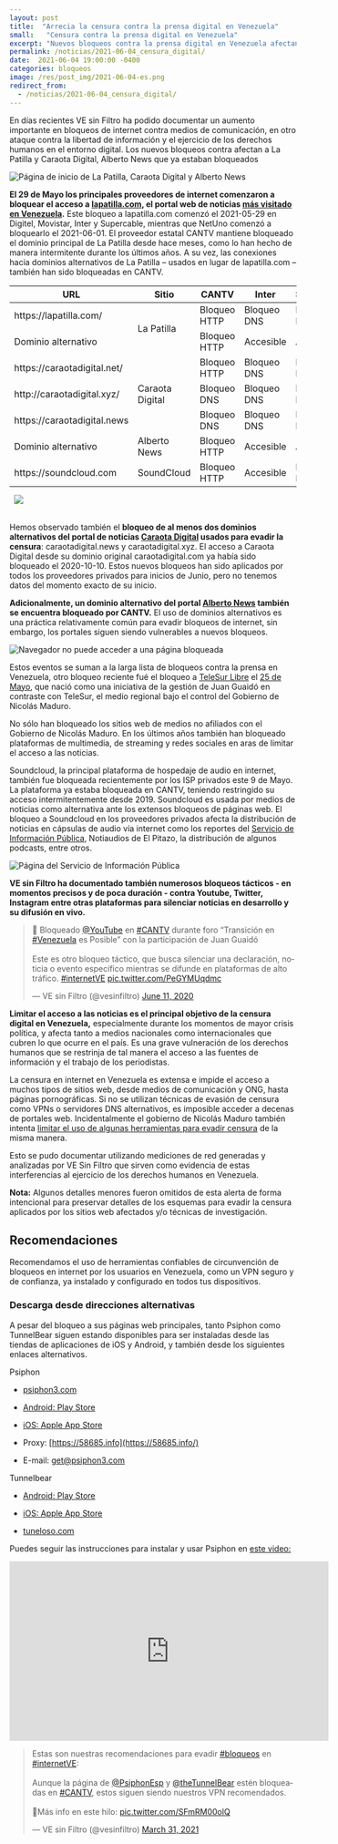 ```yaml
---
layout: post
title:  "Arrecia la censura contra la prensa digital en Venezuela"
small:   "Censura contra la prensa digital en Venezuela"
excerpt: "Nuevos bloqueos contra la prensa digital en Venezuela afectando a La Patilla y Caraota Digital, Alberto News que ya estaban bloqueados"
permalink: /noticias/2021-06-04_censura_digital/
date:  2021-06-04 19:00:00 -0400
categories: bloqueos
image: /res/post_img/2021-06-04-es.png
redirect_from:
  - /noticias/2021-06-04_censura_digital/
---
```

En días recientes VE sin Filtro ha podido documentar un aumento importante en bloqueos de internet contra medios de comunicación, en otro ataque contra la libertad de información y el ejercicio de los derechos humanos en el entorno digital. Los nuevos bloqueos contra afectan a La Patilla y Caraota Digital, Alberto News que ya estaban bloqueados

![Página de inicio de La Patilla, Caraota Digital y Alberto News](/res/post_img/2021-06-04_censura_digital/1.png)

**El 29 de Mayo los principales proveedores de internet comenzaron a bloquear el acceso a [lapatilla.com](https://lapatilla.com), el portal web de noticias [más visitado en Venezuela](https://www.alexa.com/topsites/countries/VE).** Este bloqueo a lapatilla.com comenzó el 2021-05-29 en Digitel, Movistar, Inter y Supercable, mientras que NetUno comenzó a bloquearlo el 2021-06-01. El proveedor estatal CANTV mantiene bloqueado el dominio principal de La Patilla desde hace meses, como lo han hecho de manera intermitente durante los últimos años. A su vez, las conexiones hacia dominios alternativos de La Patilla – usados en lugar de lapatilla.com – también han sido bloqueadas en CANTV.

<div class="table-responsive">
  <table class="blocklist">
    <thead>
      <tr>
        <th>URL</th>
        <th>Sitio</th>
        <th>CANTV</th>
        <th>Inter</th>
        <th>Supercable</th>
        <th>NetUno</th>
        <th>Movistar</th>
        <th>Digitel</th>
      </tr>
    </thead>
    <tbody>
      <tr>
        <td>https://lapatilla.com/</td>
        <td style="vertical-align: middle;" rowspan="2">La Patilla</td>
        <td class="block">Bloqueo HTTP</td>
        <td class="block">Bloqueo DNS</td>
        <td class="block">Bloqueo DNS</td>
        <td class="block">Bloqueo DNS</td>
        <td class="block">Bloqueo DNS</td>
        <td class="partial">Bloqueo DNS</td>
      </tr>
      <tr>
        <td>Dominio alternativo</td>
        <td class="partial">Bloqueo HTTP</td>
        <td class="accesible">Accesible</td>
        <td class="accesible">Accesible</td>
        <td class="accesible">Accesible</td>
        <td class="accesible">Accesible</td>
        <td class="accesible">Accesible</td>
      </tr>
      <tr>
        <td>https://caraotadigital.net/</td>
        <td style="vertical-align: middle;" rowspan="3">Caraota Digital</td>
        <td class="block">Bloqueo HTTP</td>
        <td class="block">Bloqueo DNS</td>
        <td class="block">Bloqueo DNS</td>
        <td class="block">Bloqueo DNS</td>
        <td class="block">Bloqueo DNS</td>
        <td class="block">Bloqueo DNS</td>
      </tr>
      <tr>
        <td>http://caraotadigital.xyz/</td>
        <td class="partial">Bloqueo DNS</td>
        <td class="block">Bloqueo DNS</td>
        <td class="block">Bloqueo DNS</td>
        <td class="block">Bloqueo DNS</td>
        <td class="block">Bloqueo DNS</td>
        <td class="accesible">Accesible</td>
      </tr>
      <tr>
        <td>https://caraotadigital.news</td>
        <td class="partial">Bloqueo DNS</td>
        <td class="block">Bloqueo DNS</td>
        <td class="block">Bloqueo DNS</td>
        <td class="block">Bloqueo DNS</td>
        <td class="block">Bloqueo DNS</td>
        <td class="block">Bloqueo DNS</td>
      </tr>
      <tr>
        <td>Dominio alternativo</td>
        <td>Alberto News</td>
        <td class="block">Bloqueo HTTP</td>
        <td class="accesible">Accesible</td>
        <td class="accesible">Accesible</td>
        <td class="block">Bloqueo DNS</td>
        <td class="accesible">Accesible</td>
        <td class="accesible">Accesible</td>
      </tr>
      <tr>
        <td>https://soundcloud.com</td>
        <td>SoundCloud</td>
        <td class="block">Bloqueo HTTP</td>
        <td class="accesible">Accesible</td>
        <td class="block">Bloqueo DNS</td>
        <td class="block">Bloqueo DNS</td>
        <td class="block">Bloqueo DNS</td>
        <td class="block">Bloqueo DNS</td>
      </tr>
    </tbody>
  <tfoot>
      <tr>
        <td>
            <img src="/res/VeSinFiltro-long.svg" />
        </td>
        <td></td>
        <td></td>
        <td></td>
        <td></td>
        <td></td>
        <td></td>
        <td class="social">
          @VEsinFiltro<br>
          vesinfiltro.com
        </td>
      </tr>
    </tfoot>
  </table>
</div>

Hemos observado también el **bloqueo de al menos dos dominios alternativos del portal de noticias [Caraota Digital](https://www.caraotadigital.net) usados para evadir la censura**: caraotadigital.news y caraotadigital.xyz. El acceso a Caraota Digital desde su dominio original caraotadigital.com ya había sido bloqueado el 2020-10-10. Estos nuevos bloqueos han sido aplicados por todos los proveedores privados para inicios de Junio, pero no tenemos datos del momento exacto de su inicio.

**Adicionalmente, un dominio alternativo del portal [Alberto News](http://albertonews.com) también se encuentra bloqueado por CANTV.** El uso de dominios alternativos es una práctica relativamente común para evadir bloqueos de internet, sin embargo, los portales siguen siendo vulnerables a nuevos bloqueos.

![Navegador no puede acceder a una página bloqueada](/res/post_img/2021-06-04_censura_digital/2-2850288.png)

Estos eventos se suman a la larga lista de bloqueos contra la prensa en Venezuela, otro bloqueo reciente fué el bloqueo a [TeleSur Libre](https://telesurlibre.com/) el [25 de Mayo](https://vesinfiltro.com/noticias/2021-05-26_bloqueo_telesur_libre/), que nació como una iniciativa de la gestión de Juan Guaidó en contraste con TeleSur, el medio regional bajo el control del Gobierno de Nicolás Maduro.

No sólo han bloqueado los sitios web de medios no afiliados con el Gobierno de Nicolás Maduro. En los últimos años también han bloqueado plataformas de multimedia, de streaming y redes sociales en aras de limitar el acceso a las noticias.

Soundcloud, la principal plataforma de hospedaje de audio en internet, también fue bloqueada recientemente por los ISP privados este 9 de Mayo. La plataforma ya estaba bloqueada en CANTV, teniendo restringido su acceso intermitentemente desde 2019. Soundcloud es usada por medios de noticias como alternativa ante los extensos bloqueos de páginas web. El bloqueo a Soundcloud en los proveedores privados afecta la distribución de noticias en cápsulas de audio vía internet como los reportes del [Servicio de Información Pública](https://serviciodeinformacionpublica.com/), Notiaudios de El Pitazo, la distribución de algunos podcasts, entre otros.

![Página del Servicio de Información Pública](/res/post_img/2021-06-04_censura_digital/3.png)

**VE sin Filtro ha documentado también numerosos bloqueos tácticos - en momentos precisos y de poca duración - contra Youtube, Twitter, Instagram entre otras plataformas para silenciar noticias en desarrollo y su difusión en vivo.**

<blockquote class="twitter-tweet"><p lang="es" dir="ltr">🛑 Bloqueado <a href="https://twitter.com/YouTube?ref_src=twsrc%5Etfw">@YouTube</a> en <a href="https://twitter.com/hashtag/CANTV?src=hash&amp;ref_src=twsrc%5Etfw">#CANTV</a> durante foro “Transición en <a href="https://twitter.com/hashtag/Venezuela?src=hash&amp;ref_src=twsrc%5Etfw">#Venezuela</a> es Posible” con la participación de Juan Guaidó<br><br>Este es otro bloqueo táctico, que busca silenciar una declaración, noticia o evento específico mientras se difunde en plataformas de alto tráfico. <a href="https://twitter.com/hashtag/internetVE?src=hash&amp;ref_src=twsrc%5Etfw">#internetVE</a> <a href="https://t.co/PeGYMUqdmc">pic.twitter.com/PeGYMUqdmc</a></p>&mdash; VE sin Filtro (@vesinfiltro) <a href="https://twitter.com/vesinfiltro/status/1271178517309542408?ref_src=twsrc%5Etfw">June 11, 2020</a></blockquote> <script async src="https://platform.twitter.com/widgets.js" charset="utf-8"></script>

**Limitar el acceso a las noticias es el principal objetivo de la censura digital en Venezuela,** especialmente durante los momentos de mayor crisis política, y afecta tanto a medios nacionales como internacionales que cubren lo que ocurre en el país. Es una grave vulneración de los derechos humanos que se restrinja de tal manera el acceso a las fuentes de información y el trabajo de los periodistas.

La censura en internet en Venezuela es extensa e impide el acceso a muchos tipos de sitios web, desde medios de comunicación y ONG, hasta páginas pornográficas. Si no se utilizan técnicas de evasión de censura como VPNs o servidores DNS alternativos, es imposible acceder a decenas de portales web. Incidentalmente el gobierno de Nicolás Maduro también intenta [limitar el uso de algunas herramientas para evadir censura](https://vesinfiltro.com/noticias/2020-10-30-acceso_limitado_herramientas_anticensura/) de la misma manera.

Esto se pudo documentar utilizando mediciones de red generadas y analizadas por VE Sin Filtro que sirven como evidencia de estas interferencias al ejercicio de los derechos humanos en Venezuela. 

**Nota:** Algunos detalles menores fueron omitidos de esta alerta de forma intencional para preservar detalles de los esquemas para evadir la censura aplicados por los sitios web afectados y/o técnicas de investigación.


## Recomendaciones

Recomendamos el uso de herramientas confiables de circunvención de bloqueos en internet por los usuarios en Venezuela, como un VPN seguro y de confianza, ya instalado y configurado en todos tus dispositivos.

### Descarga desde direcciones alternativas

A pesar del bloqueo a sus páginas web principales, tanto Psiphon como TunnelBear siguen estando disponibles para ser instaladas desde las tiendas de aplicaciones de iOS y Android, y también desde los siguientes enlaces alternativos.

Psiphon
-   [psiphon3.com](http://psiphon3.com/es/download.html)

-   [Android: Play Store](https://play.google.com/store/apps/details?id=com.psiphon3.subscription)

-   [iOS: Apple App Store](https://apps.apple.com/us/app/psiphon/id1276263909?ls=1)

-   Proxy: [https://58685.info](https://58685.info/)

-   E-mail: get@psiphon3.com

Tunnelbear
-   [Android: Play Store](https://play.google.com/store/apps/details?id=com.tunnelbear.android)

-   [iOS: Apple App Store](https://geo.itunes.apple.com/app/tunnelbear-vpn-unblock-websites/id564842283?mt=8&at=1010l9nk)

-   [tuneloso.com](http://tuneloso.com/)


Puedes seguir las instrucciones para instalar y usar Psiphon en [este video:](https://www.youtube.com/watch?v=iYQQTE1-Thk)

<iframe width="560" height="315" src="https://www.youtube-nocookie.com/embed/iYQQTE1-Thk" title="YouTube video player" frameborder="0" allow="accelerometer; autoplay; clipboard-write; encrypted-media; gyroscope; picture-in-picture" allowfullscreen></iframe>


<blockquote class="twitter-tweet" data-dnt="true"><p lang="es" dir="ltr">Estas son nuestras recomendaciones para evadir <a href="https://twitter.com/hashtag/bloqueos?src=hash&amp;ref_src=twsrc%5Etfw">#bloqueos</a> en <a href="https://twitter.com/hashtag/internetVE?src=hash&amp;ref_src=twsrc%5Etfw">#internetVE</a>:<br><br>Aunque la página de <a href="https://twitter.com/PsiphonEsp?ref_src=twsrc%5Etfw">@PsiphonEsp</a> y <a href="https://twitter.com/theTunnelBear?ref_src=twsrc%5Etfw">@theTunnelBear</a> estén bloqueadas en <a href="https://twitter.com/hashtag/CANTV?src=hash&amp;ref_src=twsrc%5Etfw">#CANTV</a>, estos siguen siendo nuestros VPN recomendados.<br><br>🧵Más info en este hilo: <a href="https://t.co/SFmRM00olQ">pic.twitter.com/SFmRM00olQ</a></p>&mdash; VE sin Filtro (@vesinfiltro) <a href="https://twitter.com/vesinfiltro/status/1377385735666421761?ref_src=twsrc%5Etfw">March 31, 2021</a></blockquote> <script async src="https://platform.twitter.com/widgets.js" charset="utf-8"></script>
